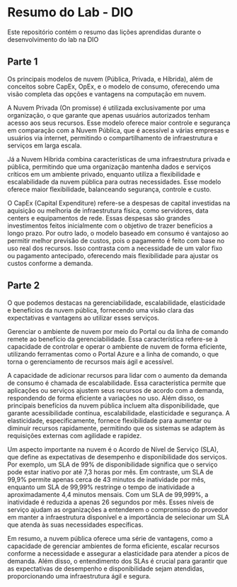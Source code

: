 # Resumo do Lab - DIO

Este repositório contém o resumo das lições aprendidas durante o desenvolvimento do lab na DIO

## Parte 1

Os principais modelos de nuvem (Pública, Privada, e Híbrida), além de conceitos sobre CapEx, OpEx, e o modelo de consumo, oferecendo uma visão completa das opções e vantagens na computação em nuvem.

A Nuvem Privada (On promisse) é utilizada exclusivamente por uma organização, o que garante que apenas usuários autorizados tenham acesso aos seus recursos. Esse modelo oferece maior controle e segurança em comparação com a Nuvem Pública, que é acessível a várias empresas e usuários via internet, permitindo o compartilhamento de infraestrutura e serviços em larga escala.

Já a Nuvem Híbrida combina características de uma infraestrutura privada e pública, permitindo que uma organização mantenha dados e serviços críticos em um ambiente privado, enquanto utiliza a flexibilidade e escalabilidade da nuvem pública para outras necessidades. Esse modelo oferece maior flexibilidade, balanceando segurança, controle e custo.

O CapEx (Capital Expenditure) refere-se a despesas de capital investidas na aquisição ou melhoria de infraestrutura física, como servidores, data centers e equipamentos de rede. Essas despesas são grandes investimentos feitos inicialmente com o objetivo de trazer benefícios a longo prazo. Por outro lado, o modelo baseado em consumo é vantajoso ao permitir melhor previsão de custos, pois o pagamento é feito com base no uso real dos recursos. Isso contrasta com a necessidade de um valor fixo ou pagamento antecipado, oferecendo mais flexibilidade para ajustar os custos conforme a demanda.

## Parte 2

O que podemos destacas na gerenciabilidade, escalabilidade, elasticidade e benefícios da nuvem pública, fornecendo uma visão clara das expectativas e vantagens ao utilizar esses serviços.

Gerenciar o ambiente de nuvem por meio do Portal ou da linha de comando remete ao benefício da gerenciabilidade. Essa característica refere-se à capacidade de controlar e operar o ambiente de nuvem de forma eficiente, utilizando ferramentas como o Portal Azure e a linha de comando, o que torna o gerenciamento de recursos mais ágil e acessível.

A capacidade de adicionar recursos para lidar com o aumento da demanda de consumo é chamada de escalabilidade. Essa característica permite que aplicações ou serviços ajustem seus recursos de acordo com a demanda, respondendo de forma eficiente a variações no uso. Além disso, os principais benefícios da nuvem pública incluem alta disponibilidade, que garante acessibilidade contínua, escalabilidade, elasticidade e segurança. A elasticidade, especificamente, fornece flexibilidade para aumentar ou diminuir recursos rapidamente, permitindo que os sistemas se adaptem às requisições externas com agilidade e rapidez.

Um aspecto importante na nuvem é o Acordo de Nível de Serviço (SLA), que define as expectativas de desempenho e disponibilidade dos serviços. Por exemplo, um SLA de 99% de disponibilidade significa que o serviço pode estar inativo por até 7,3 horas por mês. Em contraste, um SLA de 99,9% permite apenas cerca de 43 minutos de inatividade por mês, enquanto um SLA de 99,99% restringe o tempo de inatividade a aproximadamente 4,4 minutos mensais. Com um SLA de 99,999%, a inatividade é reduzida a apenas 26 segundos por mês. Esses níveis de serviço ajudam as organizações a entenderem o compromisso do provedor em manter a infraestrutura disponível e a importância de selecionar um SLA que atenda às suas necessidades específicas.

Em resumo, a nuvem pública oferece uma série de vantagens, como a capacidade de gerenciar ambientes de forma eficiente, escalar recursos conforme a necessidade e assegurar a elasticidade para atender a picos de demanda. Além disso, o entendimento dos SLAs é crucial para garantir que as expectativas de desempenho e disponibilidade sejam atendidas, proporcionando uma infraestrutura ágil e segura.
